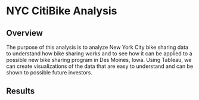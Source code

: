 # NYC CitiBike Analysis
## Overview
The purpose of this analysis is to analyze New York City bike sharing data to understand how bike sharing works and to see how it can be applied to a possible new bike sharing program in Des Moines, Iowa. Using Tableau, we can create visualizations of the data that are easy to understand and can be shown to possible future investors. 

## Results
